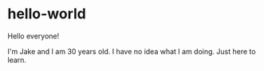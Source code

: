 # hello-world

Hello everyone!

I'm Jake and I am 30 years old. I have no idea what I am doing.
Just here to learn.
